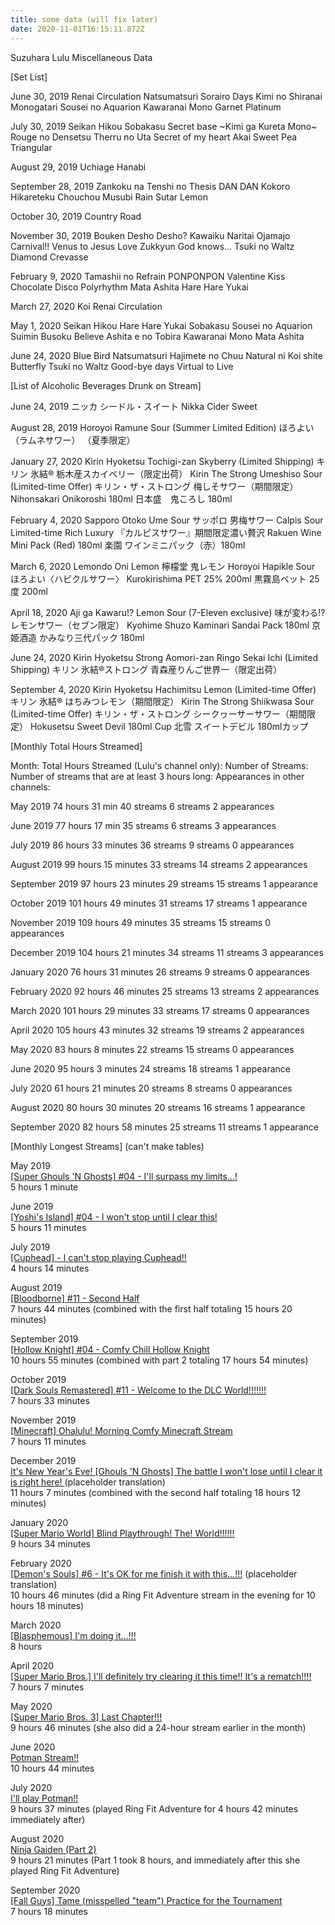 ```yaml
---
title: some data (will fix later)
date: 2020-11-01T16:15:11.872Z
---
```

Suzuhara Lulu Miscellaneous Data

\[Set List]

June 30, 2019
Renai Circulation
Natsumatsuri
Sorairo Days
Kimi no Shiranai Monogatari
Sousei no Aquarion
Kawaranai Mono
Garnet
Platinum

July 30, 2019
Seikan Hikou
Sobakasu
Secret base \~Kimi ga Kureta Mono\~
Rouge no Densetsu
Therru no Uta
Secret of my heart
Akai Sweet Pea
Triangular

August 29, 2019
Uchiage Hanabi

September 28, 2019
Zankoku na Tenshi no Thesis
DAN DAN Kokoro Hikareteku
Chouchou Musubi
Rain
Sutar
Lemon

October 30, 2019
Country Road

November 30, 2019
Bouken Desho Desho?
Kawaiku Naritai
Ojamajo Carnival!!
Venus to Jesus
Love Zukkyun
God knows...
Tsuki no Waltz
Diamond Crevasse

February 9, 2020
Tamashii no Refrain
PONPONPON
Valentine Kiss
Chocolate Disco
Polyrhythm
Mata Ashita
Hare Hare Yukai

March 27, 2020
Koi
Renai Circulation

May 1, 2020
Seikan Hikou
Hare Hare Yukai
Sobakasu
Sousei no Aquarion
Suimin Busoku
Believe
Ashita e no Tobira
Kawaranai Mono
Mata Ashita

June 24, 2020
Blue Bird
Natsumatsuri
Hajimete no Chuu
Natural ni Koi shite
Butterfly
Tsuki no Waltz
Good-bye days
Virtual to Live

\[List of Alcoholic Beverages Drunk on Stream]

June 24, 2019
ニッカ シードル・スイート
Nikka Cider Sweet

August 28, 2019
Horoyoi Ramune Sour (Summer Limited Edition)
ほろよい　（ラムネサワー） （夏季限定）

January 27, 2020
Kirin Hyoketsu Tochigi-zan Skyberry (Limited Shipping)
キリン 氷結® 栃木産スカイベリー（限定出荷）
Kirin The Strong Umeshiso Sour (Limited-time Offer)
キリン・ザ・ストロング 梅しそサワー（期間限定）
Nihonsakari Onikoroshi 180ml
日本盛　鬼ころし 180ml

February 4, 2020
Sapporo Otoko Ume Sour
サッポロ 男梅サワー
Calpis Sour Limited-time Rich Luxury
『カルピスサワー』期間限定濃い贅沢
Rakuen Wine Mini Pack (Red) 180ml
楽園 ワインミニパック（赤）180ml

March 6, 2020
Lemondo Oni Lemon
檸檬堂 鬼レモン
Horoyoi Hapikle Sour
ほろよい〈ハピクルサワー〉
Kurokirishima PET 25% 200ml
黒霧島ペット 25度 200ml

April 18, 2020
Aji ga Kawaru!? Lemon Sour (7-Eleven exclusive)
味が変わる!?レモンサワー（セブン限定）
Kyohime Shuzo Kaminari Sandai Pack 180ml
京姫酒造 かみなり三代パック 180ml

June 24, 2020
Kirin Hyoketsu Strong Aomori-zan Ringo Sekai Ichi (Limited Shipping)
キリン 氷結®ストロング 青森産りんご世界一（限定出荷）

September 4, 2020
Kirin Hyoketsu Hachimitsu Lemon (Limited-time Offer)
キリン 氷結® はちみつレモン（期間限定）
Kirin The Strong Shiikwasa Sour (Limited-time Offer)
キリン・ザ・ストロング シークヮーサーサワー（期間限定）
Hokusetsu Sweet Devil 180ml Cup
北雪 スイートデビル 180mlカップ

\[Monthly Total Hours Streamed]

Month:
Total Hours Streamed (Lulu's channel only):
Number of Streams:
Number of streams that are at least 3 hours long:
Appearances in other channels:

May 2019
74 hours 31 min
40 streams
6 streams
2 appearances

June 2019
77 hours 17 min
35 streams
6 streams
3 appearances

July 2019
86 hours 33 minutes
36 streams
9 streams
0 appearances

August 2019
99 hours 15 minutes
33 streams
14 streams
2 appearances

September 2019
97 hours 23 minutes
29 streams
15 streams
1 appearance

October 2019
101 hours 49 minutes
31 streams
17 streams
1 appearance

November 2019
109 hours 49 minutes
35 streams
15 streams
0 appearances

December 2019
104 hours 21 minutes
34 streams
11 streams
3 appearances

January 2020
76 hours 31 minutes
26 streams
9 streams
0 appearances

February 2020
92 hours 46 minutes
25 streams
13 streams
2 appearances

March 2020
101 hours 29 minutes
33 streams
17 streams
0 appearances

April 2020
105 hours 43 minutes
32 streams
19 streams
2 appearances

May 2020
83 hours 8 minutes
22 streams
15 streams
0 appearances

June 2020
95 hours 3 minutes
24 streams
18 streams
1 appearance

July 2020
61 hours 21 minutes
20 streams
8 streams
0 appearances

August 2020
80 hours 30 minutes
20 streams
16 streams
1 appearance

September 2020
82 hours 58 minutes
25 streams
11 streams
1 appearance

\[Monthly Longest Streams] (can't make tables)

May 2019[](https://youtu.be/sY9XtIUNFbE)[\
[Super Ghouls 'N Ghosts] #04 - I'll surpass my limits...!](https://youtu.be/sY9XtIUNFbE)\
5 hours 1 minute

June 2019[\
[Yoshi's Island] #04 - I won't stop until I clear this!](https://youtu.be/TLD4KmU16-M)\
5 hours 11 minutes

July 2019[\
[Cuphead] - I can't stop playing Cuphead!!](https://youtu.be/SK11UOxl_2Y)\
4 hours 14 minutes

August 2019[\
[Bloodborne] #11 - Second Half](https://youtu.be/GhbIiSydXQk)\
7 hours 44 minutes (combined with the first half totaling 15 hours 20 minutes)

September 2019[\
[Hollow Knight] #04 - Comfy Chill Hollow Knight](https://youtu.be/TyV5RcQpju8)\
10 hours 55 minutes (combined with part 2 totaling 17 hours 54 minutes)

October 2019[\
[Dark Souls Remastered] #11 - Welcome to the DLC World!!!!!!!](https://youtu.be/V-V6VvldRj0)\
7 hours 33 minutes

November 2019[\
[Minecraft] Ohalulu! Morning Comfy Minecraft Stream](https://youtu.be/vfhhnN_vyHg)\
7 hours 11 minutes

December 2019\
[It's New Year's Eve! [Ghouls 'N Ghosts] The battle I won't lose until I clear it is right here! ](https://youtu.be/BFOtRhQoEFY)(placeholder translation)\
11 hours 7 minutes (combined with the second half totaling 18 hours 12 minutes)

January 2020[\
[Super Mario World] Blind Playthrough! The! World!!!!!!](https://youtu.be/cnKqj-vKt2Q)\
9 hours 34 minutes

February 2020[\
[Demon's Souls] #6 - It's OK for me finish it with this...!!!](https://youtu.be/AinRcloibZw) (placeholder translation)\
10 hours 46 minutes (did a Ring Fit Adventure stream in the evening for 10 hours 18 minutes)

March 2020[\
[Blasphemous] I'm doing it...!!!](https://youtu.be/Dnb3jQse5gM)\
8 hours

April 2020[\
[Super Mario Bros.] I'll definitely try clearing it this time!! It's a rematch!!!!](https://youtu.be/H-85oSp5QCU)\
7 hours 7 minutes

May 2020[\
[Super Mario Bros. 3] Last Chapter!!!](https://youtu.be/uDKwbKGY04Y)\
9 hours 46 minutes (she also did a 24-hour stream earlier in the month)

June 2020[\
Potman Stream!!](https://youtu.be/qBRlexwpAF0)\
10 hours 44 minutes

July 2020[\
I'll play Potman!!](https://youtu.be/n8z9x7XIsT4)\
9 hours 37 minutes (played Ring Fit Adventure for 4 hours 42 minutes immediately after)

August 2020[\
Ninja Gaiden (Part 2)](https://youtu.be/nLWjI60eyD8)\
9 hours 21 minutes (Part 1 took 8 hours, and immediately after this she played Ring Fit Adventure)

September 2020[\
[Fall Guys] Tame (misspelled "team") Practice for the Tournament](https://youtu.be/sWu5xmSAgRA)\
7 hours 18 minutes